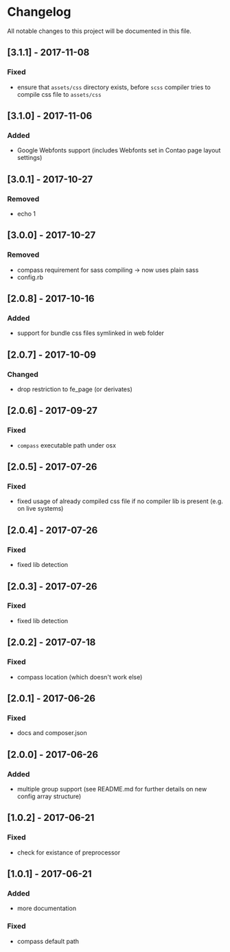 # Changelog
All notable changes to this project will be documented in this file.

## [3.1.1] - 2017-11-08

### Fixed
* ensure that `assets/css` directory exists, before `scss` compiler tries to compile css file to `assets/css` 

## [3.1.0] - 2017-11-06

### Added
* Google Webfonts support (includes Webfonts set in Contao page layout settings)

## [3.0.1] - 2017-10-27

### Removed
- echo 1

## [3.0.0] - 2017-10-27

### Removed
- compass requirement for sass compiling -> now uses plain sass
- config.rb

## [2.0.8] - 2017-10-16

### Added
- support for bundle css files symlinked in web folder

## [2.0.7] - 2017-10-09

### Changed
- drop restriction to fe_page (or derivates)

## [2.0.6] - 2017-09-27

### Fixed
- `compass` executable path under osx

## [2.0.5] - 2017-07-26

### Fixed
- fixed usage of already compiled css file if no compiler lib is present (e.g. on live systems)

## [2.0.4] - 2017-07-26

### Fixed
- fixed lib detection

## [2.0.3] - 2017-07-26

### Fixed
- fixed lib detection

## [2.0.2] - 2017-07-18

### Fixed
- compass location (which doesn't work else)

## [2.0.1] - 2017-06-26

### Fixed
- docs and composer.json

## [2.0.0] - 2017-06-26

### Added
- multiple group support (see README.md for further details on new config array structure)

## [1.0.2] - 2017-06-21

### Fixed
- check for existance of preprocessor

## [1.0.1] - 2017-06-21

### Added
- more documentation

### Fixed
- compass default path
